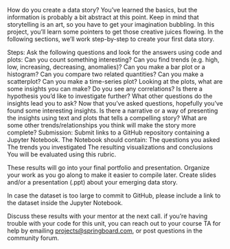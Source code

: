 How do you create a data story? You’ve learned the basics, but the information is probably a bit abstract at this point. Keep in mind that storytelling is an art, so you have to get your imagination bubbling. In this project, you’ll learn some pointers to get those creative juices flowing. In the following sections, we’ll work step-by-step to create your first data story. 

Steps:
Ask the following questions and look for the answers using code and plots:
Can you count something interesting?
Can you find trends (e.g. high, low, increasing, decreasing, anomalies)?
Can you make a bar plot or a histogram?
Can you compare two related quantities?
Can you make a scatterplot?
Can you make a time-series plot?
Looking at the plots, what are some insights you can make? Do you see any correlations? Is there a hypothesis you’d like to investigate further? What other questions do the insights lead you to ask?
Now that you’ve asked questions, hopefully you’ve found some interesting insights. Is there a narrative or a way of presenting the insights using text and plots that tells a compelling story? What are some other trends/relationships you think will make the story more complete?
Submission: Submit links to a GitHub repository containing a Jupyter Notebook. The Notebook should contain:
The questions you asked
The trends you investigated
The resulting visualizations and conclusions
You will be evaluated using this rubric.

These results will go into your final portfolio and presentation. Organize your work as you go along to make it easier to compile later. Create slides and/or a presentation (.ppt) about your emerging data story.   
 
In case the dataset is too large to commit to GitHub, please include a link to the dataset inside the Jupyter Notebook.

Discuss these results with your mentor at the next call. if you’re having trouble with your code for this unit, you can reach out to your course TA for help by emailing projects@springboard.com, or post questions in the community forum.
